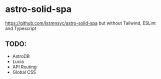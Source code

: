 # astro-solid-spa

https://github.com/lxsmnsyc/astro-solid-spa
but without Tailwind, ESLint and Typescript

## TODO:

-   AstroDB
-   Lucia
-   API Routing
-   Global CSS
